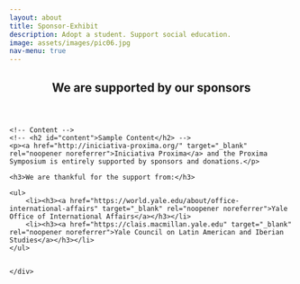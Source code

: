 ```yaml
---
layout: about
title: Sponsor-Exhibit
description: Adopt a student. Support social education.
image: assets/images/pic06.jpg
nav-menu: true
---
```


<!-- Main -->
<div id="main" class="alt">

<!-- One -->
<section id="one">
	<div class="inner">
		<header class="major">
			<h1>We are supported by our sponsors</h1>
		</header>

	<!-- Content -->
	<!-- <h2 id="content">Sample Content</h2> -->
	<p><a href="http://iniciativa-proxima.org/" target="_blank" rel="noopener noreferrer">Iniciativa Proxima</a> and the Proxima Symposium is entirely supported by sponsors and donations.</p>
	
	<h3>We are thankful for the support from:</h3>

	<ul>
		<li><h3><a href="https://world.yale.edu/about/office-international-affairs" target="_blank" rel="noopener noreferrer">Yale Office of International Affairs</a></h3></li>
		<li><h3><a href="https://clais.macmillan.yale.edu" target="_blank" rel="noopener noreferrer">Yale Council on Latin American and Iberian Studies</a></h3></li>
	</ul>


	</div>
</section>
</div>